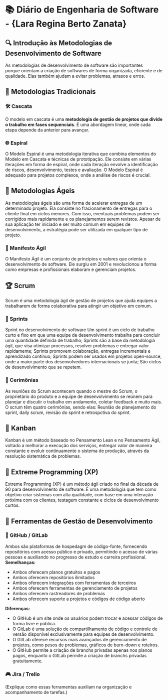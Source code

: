 # 📚 Diário de Engenharia de Software - {Lara Regina Berto Zanata}

## 🔍 Introdução às Metodologias de Desenvolvimento de Software  
As metodologias de desenvolvimento de software são importantes porque orientam a criação de softwares de forma organizada, eficiente e de qualidade. Elas também ajudam a evitar problemas, atrasos e erros. 

## 📖 Metodologias Tradicionais  
### 🛠️ Cascata  
O modelo em cascata é uma **metodologia de gestão de projetos que divide o trabalho em fases sequenciais**. É uma abordagem linear, onde cada etapa depende da anterior para avançar. 

### 🌐 Espiral  
O Modelo Espiral é uma metodologia iterativa que combina elementos do Modelo em Cascata e técnicas de prototipação. Ele consiste em várias iterações em forma de espiral, onde cada iteração envolve a identificação de riscos, desenvolvimento, testes e avaliação. O Modelo Espiral é adequado para projetos complexos, onde a análise de riscos é crucial.

## 💪 Metodologias Ágeis  
As metodologias ágeis são uma forma de acelerar entregas de um determinado projeto. Ela consiste no fracionamento de entregas para o cliente final em ciclos menores. Com isso, eventuais problemas podem ser corrigidos mais rapidamente e os planejamentos serem revistos. Apesar de sua aplicação ter iniciado e ser muito comum em equipes de desenvolvimento, a estratégia pode ser utilizada em qualquer tipo de projeto.

### 📖 Manifesto Ágil  
O Manifesto Ágil é um conjunto de princípios e valores que orienta o desenvolvimento de software. Ele surgiu em 2001 e revolucionou a forma como empresas e profissionais elaboram e gerenciam projetos. 

## 🏆 Scrum  
Scrum é uma metodologia ágil de gestão de projetos que ajuda equipes a trabalharem de forma colaborativa para atingir um objetivo em comum.

### 📅 Sprints  
Sprint no desenvolvimento de software
Um sprint é um ciclo de trabalho curto e fixo em que uma equipe de desenvolvimento trabalha para concluir uma quantidade definida de trabalho;
Sprints são a base da metodologia ágil, que visa otimizar processos, resolver problemas e entregar valor rapidamente;
Sprints promovem colaboração, entregas incrementais e aprendizado contínuo;
Sprints podem ser usados em projetos open-source, onde a maior parte dos desenvolvedores internacionais se junta;
São ciclos de desenvolvimento que se repetem.

### 💬 Cerimônias  
As reuniões do Scrum acontecem quando o mestre do Scrum, o proprietário do produto e a equipe de desenvolvimento se reúnem para planejar e discutir o trabalho em andamento, coletar feedback e muito mais.
O scrum têm quatro cerimônias, sendo elas: Reunião de planejamento do sprint, daily scrum, revisão do sprint e retrospctiva do sprint.

## 🎯 Kanban  
Kanban é um método baseado no Pensamento Lean e no Pensamento Ágil, voltado a melhorar a execução dos serviços, entregar valor de maneira constante e evoluir continuamente o sistema de produção, através da resolução sistemática de problemas.

## 🚀 Extreme Programming (XP)  
Extreme Programming (XP) é um método ágil criado no final da década de 90 para desenvolvimento de software. É uma metodologia que tem como objetivo criar sistemas com alta qualidade, com base em uma interação próxima com os clientes, testagem constante e ciclos de desenvolvimento curtos.

## 🔧 Ferramentas de Gestão de Desenvolvimento  
### 💪 GitHub / GitLab  
Ambos são plataformas de hospedagm de código-fonte, fornecendo repositórios com acesso público e privado, permitindo o acesso de várias pessoas e auxiliando no progresso de estudo e carreira profissional. 
**Semelhanças:** 
- Ambos oferecem planos gratuitos e pagos
- Ambos oferecem repositórios ilimitados
- Ambos oferecem integrações com ferramentas de terceiros
- Ambos oferecem ferramentas de gerenciamento de projetos
- Ambos oferecem rastreadores de problemas
- Ambos oferecem suporte a projetos e códigos de código aberto

**Diferenças:**
- O GitHub é um site onde os usuários podem trocar e acessar códigos de forma livre e pública. 
- O GitLab é uma solução de compartilhamento de código e controle de versão disponível exclusivamente para equipes de desenvolvimento. 
- O GitLab oferece recursos mais avançados de gerenciamento de projetos, como pesos de problemas, gráficos de burn-down e roteiros. 
- O GitHub permite a criação de branchs privadas apenas nos planos pagos, enquanto o GitLab permite a criação de branchs privadas gratuitamente. 


### 🎮 Jira / Trello  
(Explique como essas ferramentas auxiliam na organização e acompanhamento de tarefas.)
